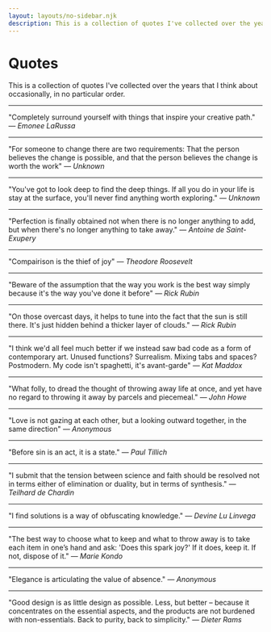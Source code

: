 ```yaml
---
layout: layouts/no-sidebar.njk
description: This is a collection of quotes I've collected over the years that I think about occasionally, in no particular order.
---
```


# Quotes

This is a collection of quotes I've collected over the years that I think about occasionally, in no particular order.

---

"Completely surround yourself with things that inspire your creative path."
*&mdash; Emonee LaRussa*

---

"For someone to change there are two requirements: That the person believes the change is possible, and that the person believes the change is worth the work"
*&mdash; Unknown*

---

"You've got to look deep to find the deep things. If all you do in your life is stay at the surface, you'll never find anything worth exploring."
*&mdash; Unknown*

---

"Perfection is finally obtained not when there is no longer anything to add, but when there's no longer anything to take away."
*&mdash; Antoine de Saint-Exupery*

---

"Compairison is the thief of joy"
*&mdash; Theodore Roosevelt*

---

"Beware of the assumption that the way you work is the best way simply because it's the way you've done it before"
*&mdash; Rick Rubin*

---

"On those overcast days, it helps to tune into the fact that the sun is still there. It's just hidden behind a thicker layer of clouds."
*&mdash; Rick Rubin*

---

"I think we'd all feel much better if we instead saw bad code as a form of contemporary art. Unused functions? Surrealism. Mixing tabs and spaces? Postmodern. My code isn't spaghetti, it's avant-garde"
*&mdash; Kat Maddox*

---

"What folly, to dread the thought of throwing away life at once, and yet have no regard to throwing it away by parcels and piecemeal."
*&mdash; John Howe*

---

"Love is not gazing at each other, but a looking outward together, in the same direction"
*&mdash; Anonymous*

---

"Before sin is an act, it is a state."
*&mdash; Paul Tillich*

---

"I submit that the tension between science and faith should be resolved not in terms either of elimination or duality, but in terms of synthesis."
*&mdash; Teilhard de Chardin*

---

"I find solutions is a way of obfuscating knowledge."
*&mdash; Devine Lu Linvega*

---

"The best way to choose what to keep and what to throw away is to take each item in one’s hand and ask: 'Does this spark joy?' If it does, keep it. If not, dispose of it."
*&mdash; Marie Kondo*

---

"Elegance is articulating the value of absence."
*&mdash; Anonymous*

---

"Good design is as little design as possible. Less, but better – because it concentrates on the essential aspects, and the products are not burdened with non-essentials. Back to purity, back to simplicity."
*&mdash; Dieter Rams*
